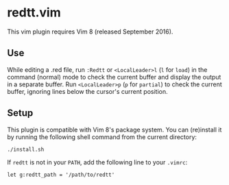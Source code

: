 # redtt.vim

This vim plugin requires Vim 8 (released September 2016).

## Use

While editing a .red file, run `:Redtt` or `<LocalLeader>l` (`l` for `load`) in
the command (normal) mode to check the current buffer and display the output in
a separate buffer. Run `<LocalLeader>p` (`p` for `partial`) to check the current
buffer, ignoring lines below the cursor's current position.

## Setup

This plugin is compatible with Vim 8's package system. You can (re)install it by
running the following shell command from the current directory:

    ./install.sh

If `redtt` is not in your `PATH`, add the following line to your `.vimrc`:

    let g:redtt_path = '/path/to/redtt'
